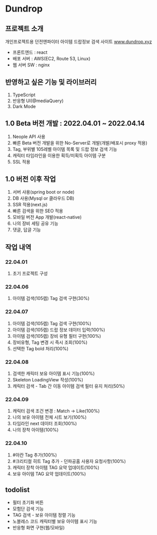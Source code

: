 # Dundrop

## 프로젝트 소개
개인프로젝트용 던전앤파이터 아이템 드랍정보 검색 사이트 www.dundrop.xyz
- 프론트엔드 : react
- 배포 서버 : AWS(EC2, Route 53, Linux)
- 웹 서버 SW : nginx

## 반영하고 싶은 기능 및 라이브러리
1. TypeScript
2. 반응형 UI(@mediaQuery)
3. Dark Mode

## 1.0 Beta 버전 개발 : 2022.04.01 ~ 2022.04.14
1. Neople API 사용
2. 빠른 Beta 버전 개발을 위한 No-Server로 개발(개발/배포시 proxy 적용)
3. Tag, 부위별 105레벨 아이템 목록 및 드랍 정보 검색 기능
4. 캐릭터 타임라인을 이용한 획득/미획득 아이템 구분
5. SSL 적용

## 1.0 버전 이후 작업
1. 서버 사용(spring boot or node)
2. DB 사용(Mysql or 클라우드 DB)
3. SSR 적용(next.js)
4. 빠른 검색을 위한 SEO 적용
5. 모바일 버전 App 개발(react-native)
6. 나의 장비 세팅 공유 기능
7. 댓글, 답글 기능

## 작업 내역
### 22.04.01
1. 초기 프로젝트 구성

### 22.04.06
1. 아이템 검색(105렙) Tag 검색 구현(30%)

### 22.04.07
1. 아이템 검색(105렙) Tag 검색 구현(100%)
2. 아이템 검색(105렙) 드랍 정보 데이터 입력(100%)
3. 아이템 검색(105렙) 장비 유형 필터 구현(100%)
4. 장비유형, Tag 변경 시 즉시 조회(100%)
5. 선택한 Tag bold 처리(100%)

### 22.04.08
1. 검색한 캐릭터 보유 아이템 표시 기능(100%)
2. Skeleton LoadingView 작성(100%)
3. 캐릭터 검색 - Tab 간 이동 아이템 검색 필터 유지 처리(50%)

### 22.04.09
1. 캐릭터 검색 조건 변경 : Match -> Like(100%)
2. 나의 보유 아이템 전체 시트 보기(100%)
3. 타임라인 next 데이터 조회(100%)
4. 나의 장착 아이템(100%)

### 22.04.10
1. #아칸 Tag 추가(100%)
2. #크리티컬 히트 Tag 추가 - 던파공홈 사용자 요청사항(100%)
3. 캐릭터 장착 아이템 TAG 요약 업데이트(100%)
4. 보유 아이템 TAG 요약 업데이트(100%)

## todolist
- 필터 초기화 버튼
- 모험단 검색 기능
- TAG 검색 - 보유 아이템 정렬 기능
- 노블레스 코드 캐릭터별 보유 아이템 표시 기능
- 반응형 화면 구현(웹/모바일)
